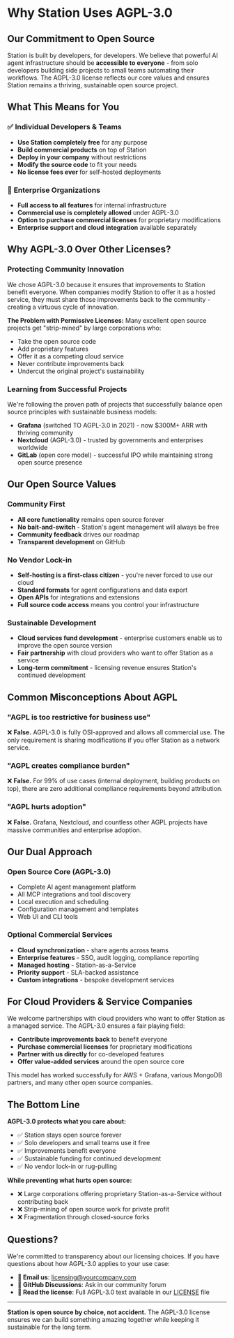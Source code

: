 # Why Station Uses AGPL-3.0

## Our Commitment to Open Source

Station is built by developers, for developers. We believe that powerful AI agent infrastructure should be **accessible to everyone** - from solo developers building side projects to small teams automating their workflows. The AGPL-3.0 license reflects our core values and ensures Station remains a thriving, sustainable open source project.

## What This Means for You

### ✅ **Individual Developers & Teams**
- **Use Station completely free** for any purpose
- **Build commercial products** on top of Station
- **Deploy in your company** without restrictions
- **Modify the source code** to fit your needs
- **No license fees ever** for self-hosted deployments

### 🏢 **Enterprise Organizations** 
- **Full access to all features** for internal infrastructure
- **Commercial use is completely allowed** under AGPL-3.0
- **Option to purchase commercial licenses** for proprietary modifications
- **Enterprise support and cloud integration** available separately

## Why AGPL-3.0 Over Other Licenses?

### **Protecting Community Innovation**

We chose AGPL-3.0 because it ensures that improvements to Station benefit everyone. When companies modify Station to offer it as a hosted service, they must share those improvements back to the community - creating a virtuous cycle of innovation.

**The Problem with Permissive Licenses:**
Many excellent open source projects get "strip-mined" by large corporations who:
- Take the open source code
- Add proprietary features 
- Offer it as a competing cloud service
- Never contribute improvements back
- Undercut the original project's sustainability

### **Learning from Successful Projects**

We're following the proven path of projects that successfully balance open source principles with sustainable business models:

- **Grafana** (switched TO AGPL-3.0 in 2021) - now $300M+ ARR with thriving community
- **Nextcloud** (AGPL-3.0) - trusted by governments and enterprises worldwide
- **GitLab** (open core model) - successful IPO while maintaining strong open source presence

## Our Open Source Values

### **Community First**
- **All core functionality** remains open source forever
- **No bait-and-switch** - Station's agent management will always be free
- **Community feedback** drives our roadmap
- **Transparent development** on GitHub

### **No Vendor Lock-in**
- **Self-hosting is a first-class citizen** - you're never forced to use our cloud
- **Standard formats** for agent configurations and data export
- **Open APIs** for integrations and extensions
- **Full source code access** means you control your infrastructure

### **Sustainable Development**
- **Cloud services fund development** - enterprise customers enable us to improve the open source version
- **Fair partnership** with cloud providers who want to offer Station as a service
- **Long-term commitment** - licensing revenue ensures Station's continued development

## Common Misconceptions About AGPL

### **"AGPL is too restrictive for business use"**
❌ **False.** AGPL-3.0 is fully OSI-approved and allows all commercial use. The only requirement is sharing modifications if you offer Station as a network service.

### **"AGPL creates compliance burden"**
❌ **False.** For 99% of use cases (internal deployment, building products on top), there are zero additional compliance requirements beyond attribution.

### **"AGPL hurts adoption"**
❌ **False.** Grafana, Nextcloud, and countless other AGPL projects have massive communities and enterprise adoption.

## Our Dual Approach

### **Open Source Core (AGPL-3.0)**
- Complete AI agent management platform
- All MCP integrations and tool discovery
- Local execution and scheduling
- Configuration management and templates
- Web UI and CLI tools

### **Optional Commercial Services**
- **Cloud synchronization** - share agents across teams
- **Enterprise features** - SSO, audit logging, compliance reporting  
- **Managed hosting** - Station-as-a-Service
- **Priority support** - SLA-backed assistance
- **Custom integrations** - bespoke development services

## For Cloud Providers & Service Companies

We welcome partnerships with cloud providers who want to offer Station as a managed service. The AGPL-3.0 ensures a fair playing field:

- **Contribute improvements back** to benefit everyone
- **Purchase commercial licenses** for proprietary modifications
- **Partner with us directly** for co-developed features
- **Offer value-added services** around the open source core

This model has worked successfully for AWS + Grafana, various MongoDB partners, and many other open source companies.

## The Bottom Line

**AGPL-3.0 protects what you care about:**
- ✅ Station stays open source forever
- ✅ Solo developers and small teams use it free
- ✅ Improvements benefit everyone
- ✅ Sustainable funding for continued development
- ✅ No vendor lock-in or rug-pulling

**While preventing what hurts open source:**
- ❌ Large corporations offering proprietary Station-as-a-Service without contributing back
- ❌ Strip-mining of open source work for private profit
- ❌ Fragmentation through closed-source forks

## Questions?

We're committed to transparency about our licensing choices. If you have questions about how AGPL-3.0 applies to your use case:

- **📧 Email us**: licensing@yourcompany.com
- **💬 GitHub Discussions**: Ask in our community forum
- **📖 Read the license**: Full AGPL-3.0 text available in our [LICENSE](LICENSE) file

---

**Station is open source by choice, not accident.** The AGPL-3.0 license ensures we can build something amazing together while keeping it sustainable for the long term.